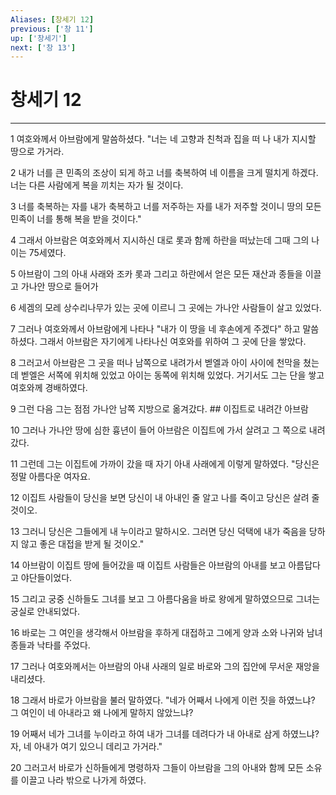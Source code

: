 ```yaml
---
Aliases: [창세기 12]
previous: ['창 11']
up: ['창세기']
next: ['창 13']
---
```

# 창세기 12

***


1 여호와께서 아브람에게 말씀하셨다. "너는 네 고향과 친척과 집을 떠 나 내가 지시할 땅으로 가거라. 

2 내가 너를 큰 민족의 조상이 되게 하고 너를 축복하여 네 이름을 크게 떨치게 하겠다. 너는 다른 사람에게 복을 끼치는 자가 될 것이다. 

3 너를 축복하는 자를 내가 축복하고 너를 저주하는 자를 내가 저주할 것이니 땅의 모든 민족이 너를 통해 복을 받을 것이다." 

4 그래서 아브람은 여호와께서 지시하신 대로 롯과 함께 하란을 떠났는데 그때 그의 나이는 75세였다. 

5 아브람이 그의 아내 사래와 조카 롯과 그리고 하란에서 얻은 모든 재산과 종들을 이끌고 가나안 땅으로 들어가 

6 세겜의 모레 상수리나무가 있는 곳에 이르니 그 곳에는 가나안 사람들이 살고 있었다. 

7 그러나 여호와께서 아브람에게 나타나 "내가 이 땅을 네 후손에게 주겠다" 하고 말씀하셨다. 그래서 아브람은 자기에게 나타나신 여호와를 위하여 그 곳에 단을 쌓았다. 

8 그러고서 아브람은 그 곳을 떠나 남쪽으로 내려가서 벧엘과 아이 사이에 천막을 쳤는데 벧엘은 서쪽에 위치해 있었고 아이는 동쪽에 위치해 있었다. 거기서도 그는 단을 쌓고 여호와께 경배하였다. 

9 그런 다음 그는 점점 가나안 남쪽 지방으로 옮겨갔다. ## 이집트로 내려간 아브람 

10 그러나 가나안 땅에 심한 흉년이 들어 아브람은 이집트에 가서 살려고 그 쪽으로 내려갔다. 

11 그런데 그는 이집트에 가까이 갔을 때 자기 아내 사래에게 이렇게 말하였다. "당신은 정말 아름다운 여자요. 

12 이집트 사람들이 당신을 보면 당신이 내 아내인 줄 알고 나를 죽이고 당신은 살려 줄 것이오. 

13 그러니 당신은 그들에게 내 누이라고 말하시오. 그러면 당신 덕택에 내가 죽음을 당하지 않고 좋은 대접을 받게 될 것이오." 

14 아브람이 이집트 땅에 들어갔을 때 이집트 사람들은 아브람의 아내를 보고 아름답다고 야단들이었다. 

15 그리고 궁중 신하들도 그녀를 보고 그 아름다움을 바로 왕에게 말하였으므로 그녀는 궁실로 안내되었다. 

16 바로는 그 여인을 생각해서 아브람을 후하게 대접하고 그에게 양과 소와 나귀와 남녀 종들과 낙타를 주었다. 

17 그러나 여호와께서는 아브람의 아내 사래의 일로 바로와 그의 집안에 무서운 재앙을 내리셨다. 

18 그래서 바로가 아브람을 불러 말하였다. "네가 어째서 나에게 이런 짓을 하였느냐? 그 여인이 네 아내라고 왜 나에게 말하지 않았느냐? 

19 어째서 네가 그녀를 누이라고 하여 내가 그녀를 데려다가 내 아내로 삼게 하였느냐? 자, 네 아내가 여기 있으니 데리고 가거라." 

20 그러고서 바로가 신하들에게 명령하자 그들이 아브람을 그의 아내와 함께 모든 소유를 이끌고 나라 밖으로 나가게 하였다.
